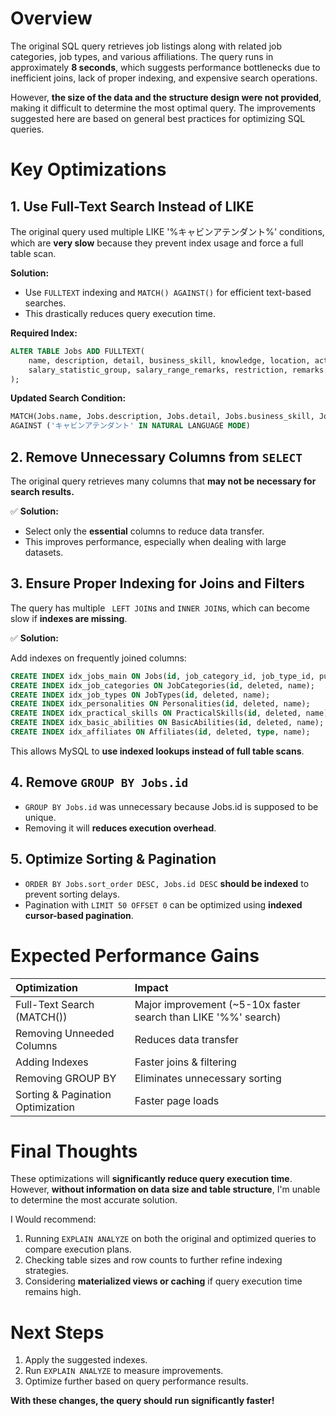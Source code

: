 # Overview

The original SQL query retrieves job listings along with related job categories, job types, and various affiliations. The query runs in approximately **8 seconds**, which suggests performance bottlenecks due to inefficient joins, lack of proper indexing, and expensive search operations.

However, **the size of the data and the structure design were not provided**, making it difficult to determine the most optimal query. The improvements suggested here are based on general best practices for optimizing SQL queries.

# Key Optimizations
## 1. Use Full-Text Search Instead of LIKE
The original query used multiple LIKE '%キャビンアテンダント%' conditions, which are **very slow** because they prevent index usage and force a full table scan.

**Solution:**

* Use ` FULLTEXT ` indexing and ` MATCH() AGAINST() ` for efficient text-based searches.
* This drastically reduces query execution time.

**Required Index:**

```sql
ALTER TABLE Jobs ADD FULLTEXT(
    name, description, detail, business_skill, knowledge, location, activity, 
    salary_statistic_group, salary_range_remarks, restriction, remarks
);
```  

**Updated Search Condition:**

```sql
MATCH(Jobs.name, Jobs.description, Jobs.detail, Jobs.business_skill, Jobs.knowledge, Jobs.location, Jobs.activity, Jobs.salary_statistic_group, Jobs.salary_range_remarks, Jobs.restriction, Jobs.remarks) 
AGAINST ('キャビンアテンダント' IN NATURAL LANGUAGE MODE)
```

## 2. Remove Unnecessary Columns from ` SELECT `   
The original query retrieves many columns that **may not be necessary for search results.**

✅ **Solution:**

* Select only the **essential** columns to reduce data transfer.
* This improves performance, especially when dealing with large datasets.

## 3. Ensure Proper Indexing for Joins and Filters 
The query has multiple ` LEFT JOIN`s and ` INNER JOIN `s, which can become slow if **indexes are missing**.


✅ **Solution:**

Add indexes on frequently joined columns:

```sql
CREATE INDEX idx_jobs_main ON Jobs(id, job_category_id, job_type_id, publish_status, deleted, sort_order);
CREATE INDEX idx_job_categories ON JobCategories(id, deleted, name);
CREATE INDEX idx_job_types ON JobTypes(id, deleted, name);
CREATE INDEX idx_personalities ON Personalities(id, deleted, name);
CREATE INDEX idx_practical_skills ON PracticalSkills(id, deleted, name);
CREATE INDEX idx_basic_abilities ON BasicAbilities(id, deleted, name);
CREATE INDEX idx_affiliates ON Affiliates(id, deleted, type, name);
```
This allows MySQL to **use indexed lookups instead of full table scans**.

## 4. Remove `GROUP BY Jobs.id`

* `GROUP BY Jobs.id` was unnecessary because Jobs.id is supposed to be unique.
* Removing it will **reduces execution overhead**.

## 5. Optimize Sorting & Pagination

* `ORDER BY Jobs.sort_order DESC, Jobs.id DESC` **should be indexed** to prevent sorting delays.
* Pagination with `LIMIT 50 OFFSET 0` can be optimized using **indexed cursor-based pagination**.
  
# Expected Performance Gains

| Optimization      |         Impact      |
| :---------------- | :------------------ |
| Full-Text Search (MATCH()) | Major improvement (~5-10x faster search than LIKE '%%' search) |
| Removing Unneeded Columns	| Reduces data transfer |
| Adding Indexes	| Faster joins & filtering |
| Removing GROUP BY	| Eliminates unnecessary sorting |
| Sorting & Pagination Optimization	| Faster page loads |

# Final Thoughts

These optimizations will **significantly reduce query execution time**. However, **without information on data size and table structure**, I'm unable to determine the most accurate solution.

I Would recommend:

1. Running `EXPLAIN ANALYZE` on both the original and optimized queries to compare execution plans.
2. Checking table sizes and row counts to further refine indexing strategies.
3. Considering **materialized views or caching** if query execution time remains high.

# Next Steps
1. Apply the suggested indexes.
2. Run `EXPLAIN ANALYZE` to measure improvements.
3. Optimize further based on query performance results.

**With these changes, the query should run significantly faster!**
